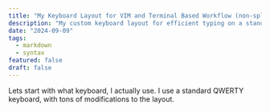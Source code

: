 ```yaml
---
title: "My Keyboard Layout for VIM and Terminal Based Workflow (non-split)"
description: "My custom keyboard layout for efficient typing on a standard QWERTY keyboard."
date: "2024-09-09"
tags:
  - markdown
  - syntax
featured: false
draft: false
---
```

Lets start with what keyboard, I actually use. I use a standard QWERTY keyboard, with tons of modifications to the layout.

